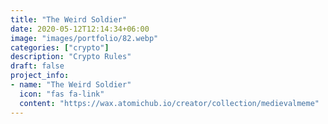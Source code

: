 ```yaml
---
title: "The Weird Soldier"
date: 2020-05-12T12:14:34+06:00
image: "images/portfolio/82.webp"
categories: ["crypto"]
description: "Crypto Rules"
draft: false
project_info:
- name: "The Weird Soldier"
  icon: "fas fa-link"
  content: "https://wax.atomichub.io/creator/collection/medievalmeme"
---
```

